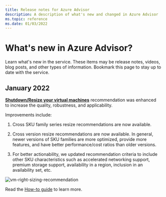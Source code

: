 ```yaml
---
title: Release notes for Azure Advisor
description: A description of what's new and changed in Azure Advisor
ms.topic: reference
ms.date: 01/03/2022
---
```

# What's new in Azure Advisor?

Learn what's new in the service. These items may be release notes, videos, blog posts, and other types of information. Bookmark this page to stay up to date with the service.

## January 2022

[**Shutdown/Resize your virtual machines**](advisor-cost-recommendations.md#optimize-virtual-machine-spend-by-resizing-or-shutting-down-underutilized-instances) recommendation was enhanced to increase the quality, robustness, and applicability.

Improvements include:  

1. Cross SKU family series resize recommendations are now available.  

1. Cross version resize recommendations are now available. In general, newer versions of SKU families are more optimized, provide more features, and have better performance/cost ratios than older versions. 

3. For better actionability, we updated recommendation criteria to include other SKU characteristics such as accelerated networking support, premium storage support, availability in a region, inclusion in an availability set, etc. 

![vm-right-sizing-recommendation](media/overview/advisor-vm-right-sizing.png)

Read the [How-to guide](advisor-cost-recommendations.md#optimize-virtual-machine-spend-by-resizing-or-shutting-down-underutilized-instances) to learn more.
